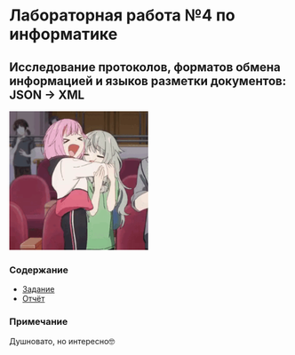 # Лабораторная работа №4 по информатике
## Исследование протоколов, форматов обмена информацией и языков разметки документов: JSON -> XML
<img alt="emu happy!!!" src="https://github.com/ldpst/itmo/blob/main/.data/emu-happy.gif" height=250 width=250></img><br>
### Содержание
* [Задание](https://github.com/ldpst/itmo/blob/main/sem-1_inf/labs/lab4/%D0%98%D0%9D%D0%A4%20%D0%9B%D0%A04%20%D0%97%D0%B0%D0%B4%D0%B0%D0%BD%D0%B8%D0%B5.pdf)
* [Отчёт]()
### Примечание
Душновато, но интересно🤓

